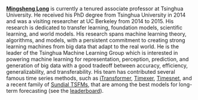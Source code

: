 [**Mingsheng Long**](https://ise.thss.tsinghua.edu.cn/~mlong/) is currently a tenured associate professor at Tsinghua University. He received his PhD degree from Tsinghua University in 2014 and was a visiting researcher at UC Berkeley from 2014 to 2015. His research is dedicated to transfer learning, foundation models, scientific learning, and world models. His research spans machine learning theory, algorithms, and models, with a persistent commitment to creating strong learning machines from big data that adapt to the real world. He is the leader of the Tsinghua Machine Learning Group which is interested in powering machine learning for representation, perception, prediction, and generation of big data with a good tradeoff between accuracy, efficiency, generalizability, and transferability. His team has contributed several famous time series methods, such as [iTransformer](https://arxiv.org/pdf/2310.06625), [Timexer](https://arxiv.org/pdf/2402.19072), [Timesnet](https://arxiv.org/pdf/2210.02186), and a recent family of [Sundial TSFMs](https://arxiv.org/pdf/2502.00816), that are among the best models for long-term forecasting (see the [leaderboard](https://github.com/thuml/Time-Series-Library)).
